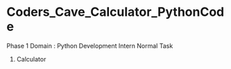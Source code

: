 # Coders_Cave_Calculator_PythonCode
Phase 1
Domain : Python Development Intern
Normal Task
1. Calculator
